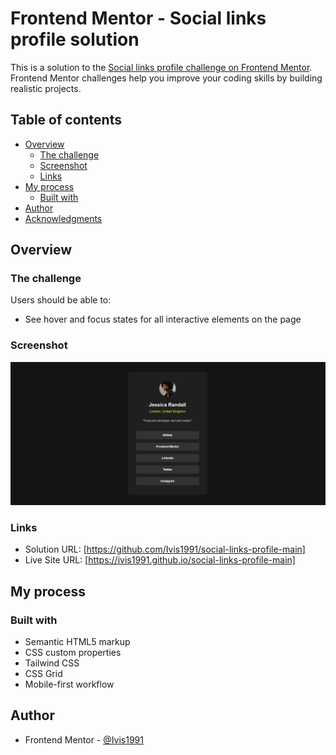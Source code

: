 # Frontend Mentor - Social links profile solution

This is a solution to the [Social links profile challenge on Frontend Mentor](https://www.frontendmentor.io/challenges/social-links-profile-UG32l9m6dQ). Frontend Mentor challenges help you improve your coding skills by building realistic projects. 

## Table of contents

- [Overview](#overview)
  - [The challenge](#the-challenge)
  - [Screenshot](#screenshot)
  - [Links](#links)
- [My process](#my-process)
  - [Built with](#built-with)
- [Author](#author)
- [Acknowledgments](#acknowledgments)

## Overview

### The challenge

Users should be able to:

- See hover and focus states for all interactive elements on the page

### Screenshot

![](/assets/images/Screenshot.png)


### Links

- Solution URL: [https://github.com/Ivis1991/social-links-profile-main]
- Live Site URL: [https://ivis1991.github.io/social-links-profile-main]

## My process

### Built with

- Semantic HTML5 markup
- CSS custom properties
- Tailwind CSS
- CSS Grid
- Mobile-first workflow

## Author

- Frontend Mentor - [@Ivis1991](https://www.frontendmentor.io/profile/Ivis1991)

